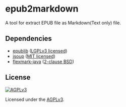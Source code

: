 # epub2markdown

A tool for extract EPUB file as Markdown(Text only) file.

## Dependencies

* [epublib](https://github.com/psiegman/epublib) ([LGPLv3 licensed](http://www.siegmann.nl/epublib/license))
* [jsoup](https://github.com/jhy/jsoup) ([MIT licensed](https://github.com/jhy/jsoup/blob/master/LICENSE))
* [flexmark-java](https://github.com/vsch/flexmark-java) ([2-clause BSD](https://github.com/vsch/flexmark-java/blob/master/LICENSE.txt))

## License

[![AGPLv3](https://www.gnu.org/graphics/agplv3-155x51.png)](https://www.gnu.org/licenses/agpl-3.0.html)

Licensed under the [AGPLv3](https://www.gnu.org/licenses/agpl-3.0.html).
